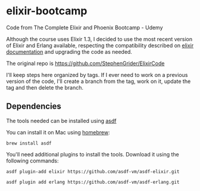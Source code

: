 # elixir-bootcamp
Code from The Complete Elixir and Phoenix Bootcamp - Udemy

Although the course uses Elixir 1.3, I decided to use the most recent version of Elixir and Erlang available, respecting the compatibility described on [elixir documentation](https://hexdocs.pm/elixir/master/compatibility-and-deprecations.html#compatibility-between-elixir-and-erlang-otp) and upgrading the code as needed.

The original repo is https://github.com/StephenGrider/ElixirCode

I'll keep steps here organized by tags. If I ever need to work on a previous version of the code, I'll create a branch from the tag, work on it, update the tag and then delete the branch.

## Dependencies

The tools needed can be installed using [asdf](https://github.com/asdf-vm/asdf)

You can install it on Mac using [homebrew](https://brew.sh/):
```
brew install asdf
```

You'll need additional plugins to install the tools. Download it using the following commands:
```
asdf plugin-add elixir https://github.com/asdf-vm/asdf-elixir.git

asdf plugin add erlang https://github.com/asdf-vm/asdf-erlang.git
```